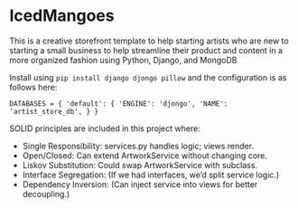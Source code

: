# IcedMangoes
This is a creative storefront template to help starting artists who are new to starting a small business to help streamline their product and content in a more organized fashion using Python, Django, and MongoDB

Install using `pip install django djongo pillow` and the configuration is as follows here:

`
DATABASES = {
    'default': {
        'ENGINE': 'djongo',
        'NAME': 'artist_store_db',
    }
}
`

SOLID principles are included in this project where:
- Single Responsibility: services.py handles logic; views render.
- Open/Closed: Can extend ArtworkService without changing core.
- Liskov Substitution: Could swap ArtworkService with subclass.
- Interface Segregation: (If we had interfaces, we’d split service logic.)
- Dependency Inversion: (Can inject service into views for better decoupling.)
